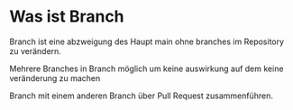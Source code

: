 # Was ist Branch

Branch ist eine abzweigung des Haupt main ohne branches im Repository zu verändern.

Mehrere Branches in Branch möglich um keine auswirkung auf dem keine veränderung zu machen

Branch mit einem anderen Branch über Pull Request zusammenführen.